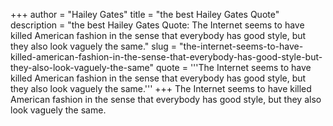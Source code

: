 +++
author = "Hailey Gates"
title = "the best Hailey Gates Quote"
description = "the best Hailey Gates Quote: The Internet seems to have killed American fashion in the sense that everybody has good style, but they also look vaguely the same."
slug = "the-internet-seems-to-have-killed-american-fashion-in-the-sense-that-everybody-has-good-style-but-they-also-look-vaguely-the-same"
quote = '''The Internet seems to have killed American fashion in the sense that everybody has good style, but they also look vaguely the same.'''
+++
The Internet seems to have killed American fashion in the sense that everybody has good style, but they also look vaguely the same.
